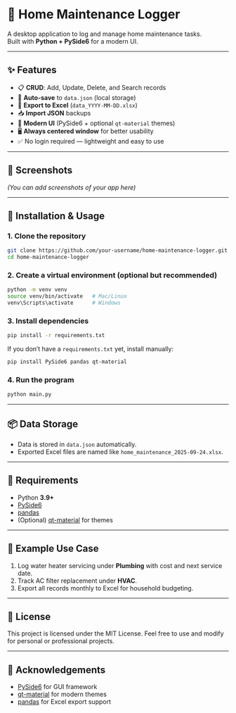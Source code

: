 # 🏡 Home Maintenance Logger

A desktop application to log and manage home maintenance tasks.  
Built with **Python + PySide6** for a modern UI.  

---

## ✨ Features
- 📋 **CRUD**: Add, Update, Delete, and Search records  
- 💾 **Auto-save** to `data.json` (local storage)  
- 📂 **Export to Excel** (`data_YYYY-MM-DD.xlsx`)  
- 📥 **Import JSON** backups  
- 🎨 **Modern UI** (PySide6 + optional `qt-material` themes)  
- 🖥 **Always centered window** for better usability  
- ✅ No login required — lightweight and easy to use  

---

## 📸 Screenshots
*(You can add screenshots of your app here)*

---

## 🚀 Installation & Usage

### 1. Clone the repository
```bash
git clone https://github.com/your-username/home-maintenance-logger.git
cd home-maintenance-logger
````

### 2. Create a virtual environment (optional but recommended)

```bash
python -m venv venv
source venv/bin/activate   # Mac/Linux
venv\Scripts\activate      # Windows
```

### 3. Install dependencies

```bash
pip install -r requirements.txt
```

If you don’t have a `requirements.txt` yet, install manually:

```bash
pip install PySide6 pandas qt-material
```

### 4. Run the program

```bash
python main.py
```

---

## 📦 Data Storage

* Data is stored in `data.json` automatically.
* Exported Excel files are named like `home_maintenance_2025-09-24.xlsx`.

---

## 🔑 Requirements

* Python **3.9+**
* [PySide6](https://pypi.org/project/PySide6/)
* [pandas](https://pypi.org/project/pandas/)
* (Optional) [qt-material](https://pypi.org/project/qt-material/) for themes

---

## 📘 Example Use Case

1. Log water heater servicing under **Plumbing** with cost and next service date.
2. Track AC filter replacement under **HVAC**.
3. Export all records monthly to Excel for household budgeting.

---

## 📄 License

This project is licensed under the MIT License.
Feel free to use and modify for personal or professional projects.

---

## 🙌 Acknowledgements

* [PySide6](https://doc.qt.io/qtforpython/) for GUI framework
* [qt-material](https://github.com/UN-GCPDS/qt-material) for modern themes
* [pandas](https://pandas.pydata.org/) for Excel export support
